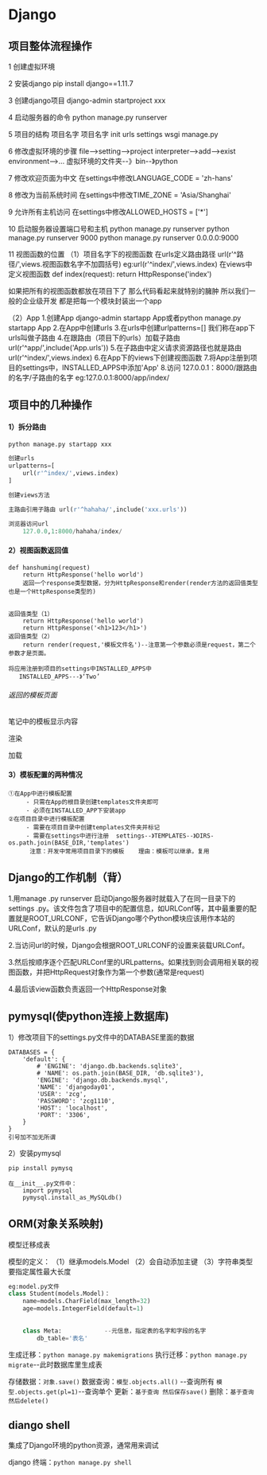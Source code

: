 # Django

## 项目整体流程操作

1 创建虚拟环境

2 安装django
        pip install django==1.11.7

3 创建django项目
        django-admin startproject  xxx

4 启动服务器的命令
        python manage.py runserver

5 项目的结构
        项目名字
            项目名字
                init
                urls
                settings
                wsgi
            manage.py

6 修改虚拟环境的步骤
    file-->setting-->project interpreter-->add-->exist environment-->...
    虚拟环境的文件夹--》bin--》python

7 修改欢迎页面为中文
    在settings中修改LANGUAGE_CODE = 'zh-hans'

8 修改为当前系统时间
    在settings中修改TIME_ZONE = 'Asia/Shanghai'

9 允许所有主机访问
    在settings中修改ALLOWED_HOSTS = ['*']

10 启动服务器设置端口号和主机
    python manage.py runserver
    python manage.py runserver 9000
    python manage.py runserver 0.0.0.0:9000

11 视图函数的位置
    （1）项目名字下的视图函数 
        在urls定义路由路径
            url(r'^路径/',views.视图函数名字不加圆括号)
                eg:url(r'^index/',views.index)
        在views中定义视图函数
            def index(request):
                return HttpResponse('index')

 如果把所有的视图函数都放在项目下了 那么代码看起来就特别的臃肿
 所以我们一般的企业级开发 都是把每一个模块封装出一个app

（2）App
        1.创建App
             django-admin startapp App或者python manage.py startapp App
        2.在App中创建urls
        3.在urls中创建urlpatterns=[] 我们称在app下urls叫做子路由
        4.在跟路由（项目下的urls）加载子路由  url(r'^app/',include('App.urls'))
        5.在子路由中定义请求资源路径也就是路由
            url(r'^index/',views.index)
        6.在App下的views下创建视图函数
        7.将App注册到项目的settings中，INSTALLED_APPS中添加'App'
        8.访问 127.0.0.1：8000/跟路由的名字/子路由的名字
            eg:127.0.0.1:8000/app/index/

## 项目中的几种操作
#### 1）拆分路由

```python
python manage.py startapp xxx

创建urls  
urlpatterns=[
    url(r'^index/',views.index)
]

创建views方法

主路由引用子路由 url(r'^hahaha/',include('xxx.urls'))

浏览器访问url
	127.0.0,1:8000/hahaha/index/
```



#### 2）视图函数返回值

```
def hanshuming(request)
	return HttpResponse('hello world')
	返回一个response类型数据，分为HttpResponse和render(render方法的返回值类型也是一个HttpResponse类型的)


返回值类型（1）
	return HttpResponse('hello world')
	return HttpResponse('<h1>123</h1>')
返回值类型（2）
	return render(request,'模板文件名')--注意第一个参数必须是request，第二个参数才是页面。

将应用注册到项目的settings中INSTALLED_APPS中
   INSTALLED_APPS---》‘Two’

```



###### 返回的模板页面

笔记中的模板显示内容

渲染

加载





#### 3）模板配置的两种情况

	①在App中进行模板配置
		 - 只需在App的根目录创建templates文件夹即可
		 - 必须在INSTALLED_APP下安装app
	②在项目目录中进行模板配置
		 - 需要在项目目录中创建templates文件夹并标记
		 - 需要在settings中进行注册  settings--》TEMPLATES--》DIRS-					    												os.path.join(BASE_DIR,'templates')
		  注意：开发中常用项目目录下的模板    理由：模板可以继承，复用
## Django的工作机制（背）

1.用manage .py runserver 启动Django服务器时就载入了在同一目录下的settings .py。该文件包含了项目中的配置信息，如URLConf等，其中最重要的配置就是ROOT_URLCONF，它告诉Django哪个Python模块应该用作本站的URLConf，默认的是urls .py

2.当访问url的时候，Django会根据ROOT_URLCONF的设置来装载URLConf。

3.然后按顺序逐个匹配URLConf里的URLpatterns。如果找到则会调用相关联的视图函数，并把HttpRequest对象作为第一个参数(通常是request)

4.最后该view函数负责返回一个HttpResponse对象



## pymysql(使python连接上数据库)

1）修改项目下的settings.py文件中的DATABASE里面的数据

```
DATABASES = {
    'default': {
        # 'ENGINE': 'django.db.backends.sqlite3',
        # 'NAME': os.path.join(BASE_DIR, 'db.sqlite3'),
        'ENGINE': 'django.db.backends.mysql',
        'NAME': 'djangoday01',
        'USER': 'zcg',
        'PASSWORD': 'zcg1110',
        'HOST': 'localhost',
        'PORT': '3306',
    }
}
引号加不加无所谓
```

2）安装pymysql

```
pip install pymysq

在__init__.py文件中：
	import pymysql
	pymysql.install_as_MySQLdb()
```



## ORM(对象关系映射)

模型迁移成表

模型的定义： （1）继承models.Model
           		（2）会自动添加主键
			（3）字符串类型要指定属性最大长度

```python
eg:model.py文件
class Student(models.Model)：
	name=models.CharField(max_length=32)
    age=models.IntegerField(default=1)
    
    
    class Meta:            --元信息，指定表的名字和字段的名字
        db_table='表名'
```

生成迁移：`python manage.py makemigrations`
执行迁移：`python manage.py migrate`--此时数据库里生成表

存储数据：`对象.save()`
数据查询：`模型.objects.all()` --查询所有   `模型.objects.get(pl=1)`--查询单个
更新：`基于查询 然后保存save()`
删除：`基于查询然后delete()`



## diango shell

集成了Django环境的python资源，通常用来调试

django 终端：`python manage.py shell`
